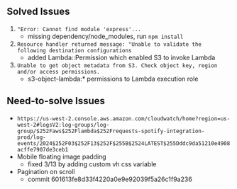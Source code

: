 ## Solved Issues

1. `"Error: Cannot find module 'express'...`
   - missing dependency/node_modules, run `npm install`
1. `Resource handler returned message: "Unable to validate the following destination configurations`
   - added Lambda::Permission which enabled S3 to invoke Lambda
1. `Unable to get object metadata from S3. Check object key, region and/or access permissions.`
   - s3-object-lambda:\* permissions to Lambda execution role

## Need-to-solve Issues

- `https://us-west-2.console.aws.amazon.com/cloudwatch/home?region=us-west-2#logsV2:log-groups/log-group/$252Faws$252Flambda$252Frequests-spotify-integration-prod/log-events/2024$252F03$252F13$252F$255B$2524LATEST$255Dddc9da51210e4908acffe7907de3ceb1`
- Mobile floating image padding
  - fixed 3/13 by adding custom vh css variable
- Pagination on scroll
  - commit 601613fe8d33f4220a0e9e92039f5a26c1f9a236
